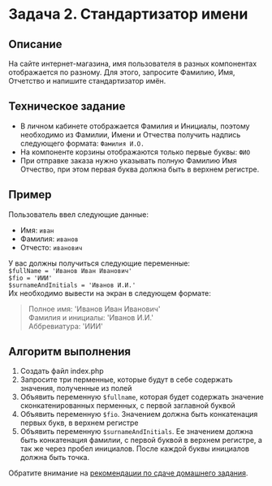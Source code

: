 # Задача 2. Стандартизатор имени

## Описание
На сайте интернет-магазина, имя пользователя в разных компонентах отображается по разному.
Для этого, запросите Фамилию, Имя, Отчетство и напишите стандартизатор имён.

## Техническое задание

* В личном кабинете отображается Фамилия и Инициалы, поэтому 
необходимо из Фамилии, Имени и Отчества получить надпись следующего формата: `Фамилия И.О.`
* На компоненте корзины отображаются только первые буквы: `ФИО`
* При отправке заказа нужно указывать полную Фамилию Имя Отчество, при этом первая буква должна быть в верхнем регистре.

## Пример
Пользователь ввел следующие данные:
- Имя: `иван`
- Фамилия: `иванов`
- Отчесто: `иванович`

У вас должны получиться следующие переменные: \
`$fullName = 'Иванов Иван Иванович'`\
`$fio = 'ИИИ'`\
`$surnameAndInitials = 'Иванов И.И.'`\
Их необходимо вывести на экран в следующем формате:
> Полное имя: 'Иванов Иван Иванович' \
> Фамилия и инициалы: 'Иванов И.И.' \
> Аббревиатура: 'ИИИ'

## Алгоритм выполнения
1. Создать файл index.php
1. Запросите три перменные, которые будут в себе содержать значения, полученные из полей
1. Объявить переменную `$fullname`, которая будет содержать значение сконкатенированных перменных, с первой заглавной буквой
1. Объявить переменную `$fio`. Значением должна быть конкатенация первых букв, в верхнем регистре
1. Объявить переменную `$surnameAndInitials`. Ее значением должна быть конкатенация фамилии,
   с первой буквой в верхнем регистре, а так же через пробел инициалов. После каждой буквы инициалов должна быть точка.


Обратите внимание на [рекомендации по сдаче домашнего задания](../homework.md).